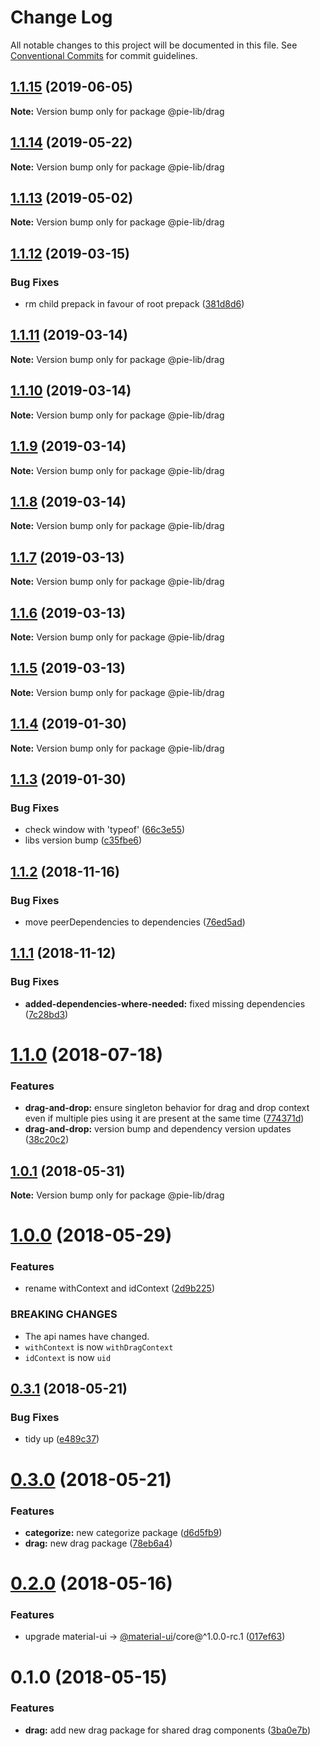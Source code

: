 # Change Log

All notable changes to this project will be documented in this file.
See [Conventional Commits](https://conventionalcommits.org) for commit guidelines.

## [1.1.15](https://github.com/pie-framework/pie-lib/compare/@pie-lib/drag@1.1.14...@pie-lib/drag@1.1.15) (2019-06-05)

**Note:** Version bump only for package @pie-lib/drag





## [1.1.14](https://github.com/pie-framework/pie-lib/compare/@pie-lib/drag@1.1.13...@pie-lib/drag@1.1.14) (2019-05-22)

**Note:** Version bump only for package @pie-lib/drag

## [1.1.13](https://github.com/pie-framework/pie-lib/compare/@pie-lib/drag@1.1.12...@pie-lib/drag@1.1.13) (2019-05-02)

**Note:** Version bump only for package @pie-lib/drag

## [1.1.12](https://github.com/pie-framework/pie-lib/compare/@pie-lib/drag@1.1.11...@pie-lib/drag@1.1.12) (2019-03-15)

### Bug Fixes

- rm child prepack in favour of root prepack ([381d8d6](https://github.com/pie-framework/pie-lib/commit/381d8d6))

## [1.1.11](https://github.com/pie-framework/pie-lib/compare/@pie-lib/drag@1.1.10...@pie-lib/drag@1.1.11) (2019-03-14)

**Note:** Version bump only for package @pie-lib/drag

## [1.1.10](https://github.com/pie-framework/pie-lib/compare/@pie-lib/drag@1.1.9...@pie-lib/drag@1.1.10) (2019-03-14)

**Note:** Version bump only for package @pie-lib/drag

## [1.1.9](https://github.com/pie-framework/pie-lib/compare/@pie-lib/drag@1.1.8...@pie-lib/drag@1.1.9) (2019-03-14)

**Note:** Version bump only for package @pie-lib/drag

## [1.1.8](https://github.com/pie-framework/pie-lib/compare/@pie-lib/drag@1.1.7...@pie-lib/drag@1.1.8) (2019-03-14)

**Note:** Version bump only for package @pie-lib/drag

## [1.1.7](https://github.com/pie-framework/pie-lib/compare/@pie-lib/drag@1.1.6...@pie-lib/drag@1.1.7) (2019-03-13)

**Note:** Version bump only for package @pie-lib/drag

## [1.1.6](https://github.com/pie-framework/pie-lib/compare/@pie-lib/drag@1.1.5...@pie-lib/drag@1.1.6) (2019-03-13)

**Note:** Version bump only for package @pie-lib/drag

## [1.1.5](https://github.com/pie-framework/pie-lib/compare/@pie-lib/drag@1.1.4...@pie-lib/drag@1.1.5) (2019-03-13)

**Note:** Version bump only for package @pie-lib/drag

## [1.1.4](https://github.com/pie-framework/pie-lib/compare/@pie-lib/drag@1.1.3...@pie-lib/drag@1.1.4) (2019-01-30)

**Note:** Version bump only for package @pie-lib/drag

## [1.1.3](https://github.com/pie-framework/pie-lib/compare/@pie-lib/drag@1.1.2...@pie-lib/drag@1.1.3) (2019-01-30)

### Bug Fixes

- check window with 'typeof' ([66c3e55](https://github.com/pie-framework/pie-lib/commit/66c3e55))
- libs version bump ([c35fbe6](https://github.com/pie-framework/pie-lib/commit/c35fbe6))

<a name="1.1.2"></a>

## [1.1.2](https://github.com/pie-framework/pie-lib/compare/@pie-lib/drag@1.1.1...@pie-lib/drag@1.1.2) (2018-11-16)

### Bug Fixes

- move peerDependencies to dependencies ([76ed5ad](https://github.com/pie-framework/pie-lib/commit/76ed5ad))

<a name="1.1.1"></a>

## [1.1.1](https://github.com/pie-framework/pie-lib/compare/@pie-lib/drag@1.1.0...@pie-lib/drag@1.1.1) (2018-11-12)

### Bug Fixes

- **added-dependencies-where-needed:** fixed missing dependencies ([7c28bd3](https://github.com/pie-framework/pie-lib/commit/7c28bd3))

<a name="1.1.0"></a>

# [1.1.0](https://github.com/pie-framework/pie-lib/compare/@pie-lib/drag@1.0.1...@pie-lib/drag@1.1.0) (2018-07-18)

### Features

- **drag-and-drop:** ensure singleton behavior for drag and drop context even if multiple pies using it are present at the same time ([774371d](https://github.com/pie-framework/pie-lib/commit/774371d))
- **drag-and-drop:** version bump and dependency version updates ([38c20c2](https://github.com/pie-framework/pie-lib/commit/38c20c2))

<a name="1.0.1"></a>

## [1.0.1](https://github.com/pie-framework/pie-lib/compare/@pie-lib/drag@1.0.0...@pie-lib/drag@1.0.1) (2018-05-31)

**Note:** Version bump only for package @pie-lib/drag

<a name="1.0.0"></a>

# [1.0.0](https://github.com/pie-framework/pie-lib/compare/@pie-lib/drag@0.3.1...@pie-lib/drag@1.0.0) (2018-05-29)

### Features

- rename withContext and idContext ([2d9b225](https://github.com/pie-framework/pie-lib/commit/2d9b225))

### BREAKING CHANGES

- The api names have changed.
- `withContext` is now `withDragContext`
- `idContext` is now `uid`

<a name="0.3.1"></a>

## [0.3.1](https://github.com/pie-framework/pie-lib/compare/@pie-lib/drag@0.3.0...@pie-lib/drag@0.3.1) (2018-05-21)

### Bug Fixes

- tidy up ([e489c37](https://github.com/pie-framework/pie-lib/commit/e489c37))

<a name="0.3.0"></a>

# [0.3.0](https://github.com/pie-framework/pie-lib/compare/@pie-lib/drag@0.2.0...@pie-lib/drag@0.3.0) (2018-05-21)

### Features

- **categorize:** new categorize package ([d6d5fb9](https://github.com/pie-framework/pie-lib/commit/d6d5fb9))
- **drag:** new drag package ([78eb6a4](https://github.com/pie-framework/pie-lib/commit/78eb6a4))

<a name="0.2.0"></a>

# [0.2.0](https://github.com/pie-framework/pie-lib/compare/@pie-lib/drag@0.1.0...@pie-lib/drag@0.2.0) (2018-05-16)

### Features

- upgrade material-ui -> [@material-ui](https://github.com/material-ui)/core@^1.0.0-rc.1 ([017ef63](https://github.com/pie-framework/pie-lib/commit/017ef63))

<a name="0.1.0"></a>

# 0.1.0 (2018-05-15)

### Features

- **drag:** add new drag package for shared drag components ([3ba0e7b](https://github.com/pie-framework/pie-lib/commit/3ba0e7b))
